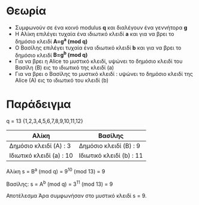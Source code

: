 # Θεωρία 
- Συμφωνούν σε ένα κοινό modulus **q** και διαλέγουν ένα γεννήτορα **g**
- Η Αλίκη επιλέγει τυχαία ένα ιδιωτικό κλειδί **a** και για να βρει το δημόσιο κλειδί **A=g<sup>a</sup> (mod q)**
- Ο Βασίλης επιλέγει τυχαία ένα ιδιωτικό κλειδί **b** και για να βρει το δημόσιο κλειδί **B=g<sup>b</sup> (mod q)**
- Για να βρει η Alice το μυστικό κλειδί, υψώνει το δημόσιο κλειδί του Βασίλη (B) εις το ιδιωτικό της κλειδί (a)
- Για να βρει ο Βασίλης το μυστικό κλειδί : υψώνει το δημόσιο κλειδί της Alice (A) εις το ιδιωτικό του κλειδί (b)

# Παράδειγμα

q = 13	{1,2,3,4,5,6,7,8,9,10,11,12}

| Αλίκη | Βασίλης|
|-----|--------|
| Δημόσιο κλειδί (A)  : 3 | Δημόσιο κλειδί (B)  : 9 |
| Ιδιωτικό κλειδί (a) : 10 | Ιδιωτικό κλειδί (b) : 11|


Αλίκη
s = B<sup>a</sup> (mod q) = 9<sup>10</sup> (mod 13) = 9

Βασίλης:
s = A<sup>b</sup> (mod q) = 3<sup>11</sup> (mod 13) = 9

Αποτέλεσμα
Άρα συμφωνήσαν στο μυστικό κλειδί s = 9.
